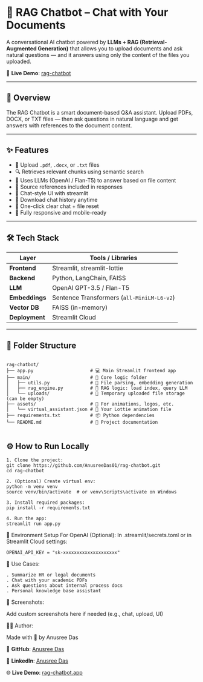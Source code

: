 # 🤖 RAG Chatbot – Chat with Your Documents

A conversational AI chatbot powered by **LLMs + RAG (Retrieval-Augmented Generation)** that allows you to upload documents and ask natural questions — and it answers using only the content of the files you uploaded.

🚀 **Live Demo**: [rag-chatbot](https://rag-chatbot-01.streamlit.app/)

---

## 📌 Overview

The RAG Chatbot is a smart document-based Q&A assistant. Upload PDFs, DOCX, or TXT files — then ask questions in natural language and get answers with references to the document content.

---

## ✨ Features

- 📁 Upload `.pdf`, `.docx`, or `.txt` files
- 🔍 Retrieves relevant chunks using semantic search
- 🧠 Uses LLMs (OpenAI / Flan-T5) to answer based on file content
- 📎 Source references included in responses
- 💬 Chat-style UI with streamlit
- 💾 Download chat history anytime
- 🧹 One-click clear chat + file reset
- 📱 Fully responsive and mobile-ready

---

## 🛠️ Tech Stack

| Layer        | Tools / Libraries |
|--------------|-------------------|
| **Frontend** | Streamlit, streamlit-lottie |
| **Backend**  | Python, LangChain, FAISS |
| **LLM**      | OpenAI GPT-3.5 / Flan-T5 |
| **Embeddings** | Sentence Transformers (`all-MiniLM-L6-v2`) |
| **Vector DB** | FAISS (in-memory) |
| **Deployment** | Streamlit Cloud |

---

## 📂 Folder Structure

```

rag-chatbot/
├── app.py                     # 💻 Main Streamlit frontend app
├── main/                      # 🧠 Core logic folder
│   ├── utils.py               # 📄 File parsing, embedding generation
│   ├── rag_engine.py          # 🧩 RAG logic: load index, query LLM
│   └── uploads/               # 📁 Temporary uploaded file storage (can be empty)
├── assets/                    # 🎨 For animations, logos, etc.
│   └── virtual_assistant.json # 🤖 Your Lottie animation file
├── requirements.txt           # 📦 Python dependencies
└── README.md                  # 📘 Project documentation


```

## ⚙️ How to Run Locally

```
1. Clone the project:
git clone https://github.com/AnusreeDas01/rag-chatbot.git
cd rag-chatbot

2. (Optional) Create virtual env:
python -m venv venv
source venv/bin/activate  # or venv\Scripts\activate on Windows

3. Install required packages:
pip install -r requirements.txt

4. Run the app:
streamlit run app.py
```

🔐 Environment Setup
For OpenAI (Optional):
In .streamlit/secrets.toml or in Streamlit Cloud settings:
```
OPENAI_API_KEY = "sk-xxxxxxxxxxxxxxxxxxxx"
```

🧠 Use Cases:
```
. Summarize HR or legal documents
. Chat with your academic PDFs
. Ask questions about internal process docs
. Personal knowledge base assistant
```

📸 Screenshots:

Add custom screenshots here if needed (e.g., chat, upload, UI)

👩‍💻 Author:

Made with 💜 by Anusree Das

🔗 **GitHub**: [Anusree Das](https://github.com/AnusreeDas01)

💼 **LinkedIn**: [Anusree Das](https://www.linkedin.com/in/anusree-das-01)

🌐 **Live Demo**: [rag-chatbot.app](https://rag-chatbot-01.streamlit.app/)

